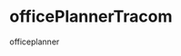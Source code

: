 # officePlannerTracom
officeplanner
[](https://www.google.com/search?q=database+pic&client=firefox-b-d&sxsrf=AOaemvIdC1rEjM-nZPdBMqEqjOKNlI6n6w:1631709749258&tbm=isch&source=iu&ictx=1&fir=-hLHSu8KmeZKtM%252CDwWb9xfQSQrLKM%252C_&vet=1&usg=AI4_-kTsh6sRnSmIJoCT32hNPV6eaEMU3A&sa=X&ved=2ahUKEwiRg-y_gIHzAhWHQkEAHRVKDbYQ9QF6BAgOEAE#imgrc=-hLHSu8KmeZKtM)
